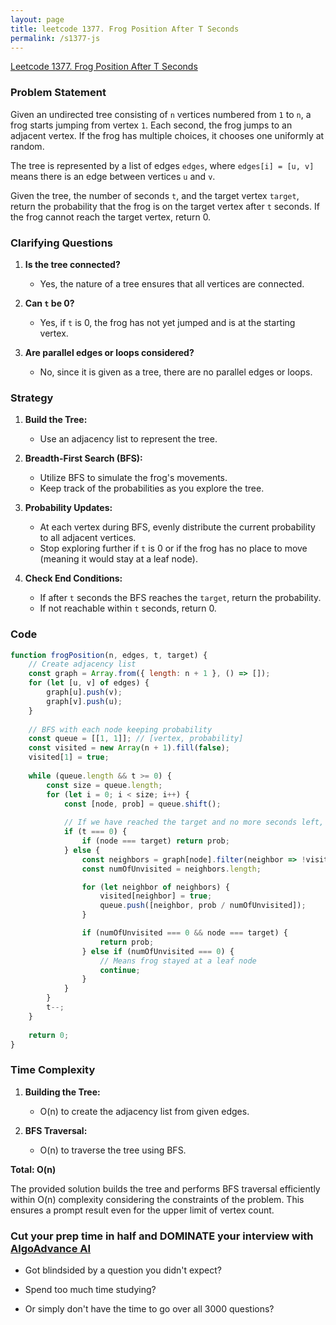 ```yaml
---
layout: page
title: leetcode 1377. Frog Position After T Seconds
permalink: /s1377-js
---
```

[Leetcode 1377. Frog Position After T Seconds](https://algoadvance.github.io/algoadvance/l1377)
### Problem Statement

Given an undirected tree consisting of `n` vertices numbered from `1` to `n`, a frog starts jumping from vertex `1`. Each second, the frog jumps to an adjacent vertex. If the frog has multiple choices, it chooses one uniformly at random.

The tree is represented by a list of edges `edges`, where `edges[i] = [u, v]` means there is an edge between vertices `u` and `v`. 

Given the tree, the number of seconds `t`, and the target vertex `target`, return the probability that the frog is on the target vertex after `t` seconds. If the frog cannot reach the target vertex, return 0.

### Clarifying Questions

1. **Is the tree connected?**
   - Yes, the nature of a tree ensures that all vertices are connected.

2. **Can `t` be 0?**
   - Yes, if `t` is 0, the frog has not yet jumped and is at the starting vertex.

3. **Are parallel edges or loops considered?**
   - No, since it is given as a tree, there are no parallel edges or loops.

### Strategy

1. **Build the Tree:**
   - Use an adjacency list to represent the tree.

2. **Breadth-First Search (BFS):**
   - Utilize BFS to simulate the frog's movements.
   - Keep track of the probabilities as you explore the tree.

3. **Probability Updates:**
   - At each vertex during BFS, evenly distribute the current probability to all adjacent vertices.
   - Stop exploring further if `t` is 0 or if the frog has no place to move (meaning it would stay at a leaf node).

4. **Check End Conditions:**
   - If after `t` seconds the BFS reaches the `target`, return the probability.
   - If not reachable within `t` seconds, return 0.

### Code

```javascript
function frogPosition(n, edges, t, target) {
    // Create adjacency list
    const graph = Array.from({ length: n + 1 }, () => []);
    for (let [u, v] of edges) {
        graph[u].push(v);
        graph[v].push(u);
    }
    
    // BFS with each node keeping probability
    const queue = [[1, 1]]; // [vertex, probability]
    const visited = new Array(n + 1).fill(false);
    visited[1] = true;
    
    while (queue.length && t >= 0) {
        const size = queue.length;
        for (let i = 0; i < size; i++) {
            const [node, prob] = queue.shift();
            
            // If we have reached the target and no more seconds left, return probability
            if (t === 0) {
                if (node === target) return prob;
            } else {
                const neighbors = graph[node].filter(neighbor => !visited[neighbor]);
                const numOfUnvisited = neighbors.length;

                for (let neighbor of neighbors) {
                    visited[neighbor] = true;
                    queue.push([neighbor, prob / numOfUnvisited]);
                }

                if (numOfUnvisited === 0 && node === target) {
                    return prob;
                } else if (numOfUnvisited === 0) {
                    // Means frog stayed at a leaf node
                    continue;
                }
            }
        }
        t--;
    }
    
    return 0;
}
```

### Time Complexity

1. **Building the Tree:**
   - O(n) to create the adjacency list from given edges.

2. **BFS Traversal:**
   - O(n) to traverse the tree using BFS.

**Total: O(n)**

The provided solution builds the tree and performs BFS traversal efficiently within O(n) complexity considering the constraints of the problem. This ensures a prompt result even for the upper limit of vertex count.


### Cut your prep time in half and DOMINATE your interview with [AlgoAdvance AI](https://algoAdvance.com)

- Got blindsided by a question you didn't expect?

- Spend too much time studying?

- Or simply don't have the time to go over all 3000 questions?

